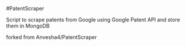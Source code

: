 #PatentScraper

Script to scrape patents from Google using Google Patent API and store them in MongoDB

forked from Anvesha4/PatentScraper